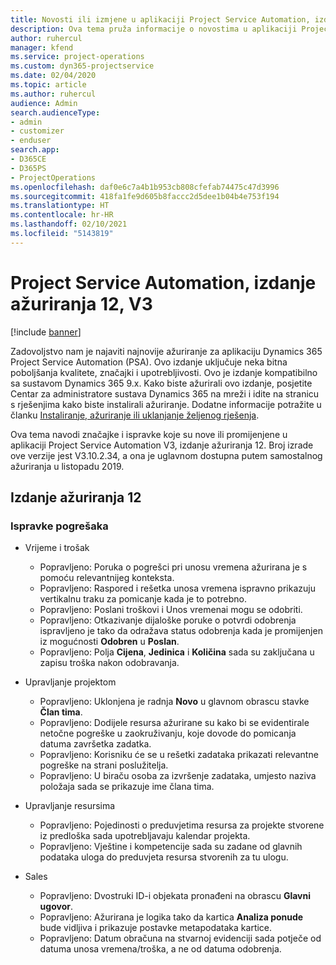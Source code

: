 ```yaml
---
title: Novosti ili izmjene u aplikaciji Project Service Automation, izdanje ažuriranja 12, V3
description: Ova tema pruža informacije o novostima u aplikaciji Project Service Automation, izdanje ažuriranja 12, V3.
author: ruhercul
manager: kfend
ms.service: project-operations
ms.custom: dyn365-projectservice
ms.date: 02/04/2020
ms.topic: article
ms.author: ruhercul
audience: Admin
search.audienceType:
- admin
- customizer
- enduser
search.app:
- D365CE
- D365PS
- ProjectOperations
ms.openlocfilehash: daf0e6c7a4b1b953cb808cfefab74475c47d3996
ms.sourcegitcommit: 418fa1fe9d605b8faccc2d5dee1b04b4e753f194
ms.translationtype: HT
ms.contentlocale: hr-HR
ms.lasthandoff: 02/10/2021
ms.locfileid: "5143819"
---
```

# <a name="project-service-automation-update-release-12-v3"></a>Project Service Automation, izdanje ažuriranja 12, V3

[!include [banner](../includes/psa-now-project-operations.md)]

Zadovoljstvo nam je najaviti najnovije ažuriranje za aplikaciju Dynamics 365 Project Service Automation (PSA). Ovo izdanje uključuje neka bitna poboljšanja kvalitete, značajki i upotrebljivosti. Ovo je izdanje kompatibilno sa sustavom Dynamics 365 9.x. Kako biste ažurirali ovo izdanje, posjetite Centar za administratore sustava Dynamics 365 na mreži i idite na stranicu s rješenjima kako biste instalirali ažuriranje. Dodatne informacije potražite u članku [Instaliranje, ažuriranje ili uklanjanje željenog rješenja](https://docs.microsoft.com/power-platform/admin/install-remove-preferred-solution).

Ova tema navodi značajke i ispravke koje su nove ili promijenjene u aplikaciji Project Service Automation V3, izdanje ažuriranja 12. Broj izrade ove verzije jest V3.10.2.34, a ona je uglavnom dostupna putem samostalnog ažuriranja u listopadu 2019.

## <a name="update-release-12"></a>Izdanje ažuriranja 12

### <a name="bug-fixes"></a>Ispravke pogrešaka

- Vrijeme i trošak

    - Popravljeno: Poruka o pogrešci pri unosu vremena ažurirana je s pomoću relevantnijeg konteksta.
    - Popravljeno: Raspored i rešetka unosa vremena ispravno prikazuju vertikalnu traku za pomicanje kada je to potrebno.
    - Popravljeno: Poslani troškovi i Unos vremenai mogu se odobriti.
    - Popravljeno: Otkazivanje dijaloške poruke o potvrdi odobrenja ispravljeno je tako da odražava status odobrenja kada je promijenjen iz mogućnosti **Odobren** u **Poslan**.
    - Popravljeno: Polja **Cijena**, **Jedinica** i **Količina** sada su zaključana u zapisu troška nakon odobravanja.

- Upravljanje projektom

    - Popravljeno: Uklonjena je radnja **Novo** u glavnom obrascu stavke **Član tima**.
    - Popravljeno: Dodijele resursa ažurirane su kako bi se evidentirale netočne pogreške u zaokruživanju, koje dovode do pomicanja datuma završetka zadatka.
    - Popravljeno: Korisniku će se u rešetki zadataka prikazati relevantne pogreške na strani poslužitelja.
    - Popravljeno: U biraču osoba za izvršenje zadataka, umjesto naziva položaja sada se prikazuje ime člana tima.

- Upravljanje resursima

    - Popravljeno: Pojedinosti o preduvjetima resursa za projekte stvorene iz predloška sada upotrebljavaju kalendar projekta.
    - Popravljeno: Vještine i kompetencije sada su zadane od glavnih podataka uloga do preduvjeta resursa stvorenih za tu ulogu.

- Sales

    - Popravljeno: Dvostruki ID-i objekata pronađeni na obrascu **Glavni ugovor**.
    - Popravljeno: Ažurirana je logika tako da kartica **Analiza ponude** bude vidljiva i prikazuje postavke metapodataka kartice.
    - Popravljeno: Datum obračuna na stvarnoj evidenciji sada potječe od datuma unosa vremena/troška, a ne od datuma odobrenja.
